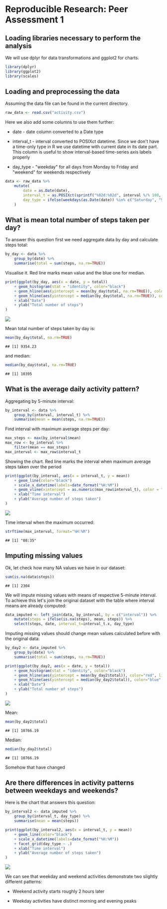 # Reproducible Research: Peer Assessment 1

## Loading libraries necessary to perform the analysis

We will use dplyr for data transformations and ggplot2 for charts.


```r
library(dplyr)
library(ggplot2)
library(scales)
```


## Loading and preprocessing the data

Assuming the data file can be found in the current directory. 


```r
raw_data <- read.csv("activity.csv")
```

Here we also add some columns to use them further:

* date - date column converted to a Date type

* interval_t - interval converted to POSIXct datetime. Since we don't have a time-only type in R we use datetime with current date in its date part. This column is useful to show interval-based time-series axis labels properly

* day_type - "weekday" for all days from Monday to Friday and "weekend" for weekends respectively


```r
data <- raw_data %>%
    mutate(
        date = as.Date(date), 
        interval_t = as.POSIXct(sprintf("%02d:%02d", interval %/% 100, interval %% 100), format="%H:%M"),
        day_type = ifelse(weekdays(as.Date(date)) %in% c("Saturday", "Sunday"), "weekend", "weekday")
    )
```

## What is mean total number of steps taken per day?

To answer this question first we need aggregate data by day and calculate steps total:


```r
by_day <- data %>%
    group_by(date) %>%
    summarise(total = sum(steps, na.rm=TRUE))
```

Visualise it. Red line marks mean value and the blue one for median.


```r
print(ggplot(by_day, aes(x = date, y = total)) 
    + geom_histogram(stat = "identity", color="black")
    + geom_hline(aes(yintercept = mean(by_day$total, na.rm=TRUE)), color="red", linetype="dashed", size=1)
    + geom_hline(aes(yintercept = median(by_day$total, na.rm=TRUE)), color="blue", linetype="dashed", size=1)
    + xlab("Date")
    + ylab("Total number of steps")
)
```

![](./PA1_template_files/figure-html/unnamed-chunk-5-1.png) 

Mean total number of steps taken by day is:


```r
mean(by_day$total, na.rm=TRUE)
```

```
## [1] 9354.23
```

and median:


```r
median(by_day$total, na.rm=TRUE)
```

```
## [1] 10395
```

## What is the average daily activity pattern?

Aggregating by 5-minute interval:


```r
by_interval <- data %>%
    group_by(interval, interval_t) %>%
    summarise(mean = mean(steps, na.rm=TRUE))
```

Find interval with maximum average steps per day:


```r
max_steps <- max(by_interval$mean)
max_row <- by_interval %>%
    filter(mean == max_steps)
max_interval <- max_row$interval_t
```

Showing the chart. Red line marks the interval when maximum average steps taken over the period


```r
print(ggplot(by_interval, aes(x = interval_t, y = mean))
    + geom_line(color="black")
    + scale_x_datetime(labels=date_format("%H:%M"))
    + geom_vline(xintercept = as.numeric(max_row$interval_t), color = "red")
    + xlab("Time interval")
    + ylab("Average number of steps taken")
)
```

![](./PA1_template_files/figure-html/unnamed-chunk-10-1.png) 

Time interval when the maximum occurred:


```r
strftime(max_interval, format="%H:%M")
```

```
## [1] "08:35"
```

## Imputing missing values

Ok, let check how many NA values we have in our dataset:


```r
sum(is.na(data$steps))
```

```
## [1] 2304
```

We will impute missing values with means of respective 5-minute interval. To achieve this let's join the original dataset
with the table where interval means are already computed:


```r
data_imputed <- left_join(data, by_interval, by = c("interval")) %>%
    mutate(steps = ifelse(is.na(steps), mean, steps)) %>%
    select(steps, date, interval_t=interval_t.x, day_type)
```

Imputing missing values should change mean values calculated before with the original data:


```r
by_day2 <- data_imputed %>%
    group_by(date) %>%
    summarise(total = sum(steps, na.rm=TRUE))

print(ggplot(by_day2, aes(x = date, y = total)) 
    + geom_histogram(stat = "identity", color="black")
    + geom_hline(aes(yintercept = mean(by_day2$total)), color="red", linetype="dashed", size=1)
    + geom_hline(aes(yintercept = median(by_day2$total)), color="blue", linetype="dashed", size=1)
    + xlab("Date")
    + ylab("Total number of steps")
)
```

![](./PA1_template_files/figure-html/unnamed-chunk-14-1.png) 

Mean:

```r
mean(by_day2$total)
```

```
## [1] 10766.19
```
Median:

```r
median(by_day2$total)
```

```
## [1] 10766.19
```

Somehow that have changed

## Are there differences in activity patterns between weekdays and weekends?

Here is the chart that answers this question:


```r
by_interval2 <- data_imputed %>%
    group_by(interval_t, day_type) %>%
    summarise(mean = mean(steps))

print(ggplot(by_interval2, aes(x = interval_t, y = mean))
    + geom_line(color="black")
    + scale_x_datetime(labels=date_format("%H:%M"))
    + facet_grid(day_type ~ .)
    + xlab("Time interval")
    + ylab("Average number of steps taken")
)
```

![](./PA1_template_files/figure-html/unnamed-chunk-17-1.png) 

We can see that weekday and weekend activities demonstrate two slightly different patterns:

* Weekend activity starts roughly 2 hours later

* Weekday activities have distinct morning and evening peaks
